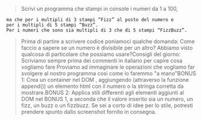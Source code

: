 > Scrivi un programma che stampi in console i numeri da 1 a 100, 

    ma che per i multipli di 3 stampi “Fizz” al posto del numero e
    per i multipli di 5 stampi “Buzz”.
    Per i numeri che sono sia multipli di 3 che di 5 stampi “FizzBuzz”.
> Prima di partire a scrivere codice poniamoci qualche domanda:
> Come faccio a sapere se un numero è divisibile per un altro? Abbiamo visto qualcosa di particolare che possiamo usare?Consigli del giorno:
> Scriviamo sempre prima dei commenti in italiano per capire cosa vogliamo fare
> Proviamo ad immaginare le operazioni che vogliamo far svolgere al nostro programma così come lo faremmo "a mano"BONUS 1:
> Crea un container nel DOM , aggiungendo (attraverso la funzione append()) un elemento html con il numero o la stringa corretta da mostrare.BONUS 2:
> Applica stili differenti agli elementi aggiunti al DOM nel BONUS 1, a seconda che il valore inserito sia un numero, un fizz, un buzz o un fizzbuzz. Se sei a corto di idee per lo stile, potresti prendere spunto dallo screenshot fornito in consegna.